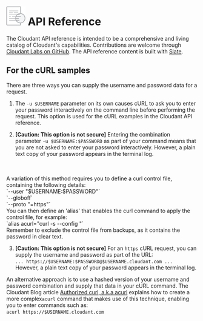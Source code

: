 # ![alt tag](../images/apireference_icon.png) API Reference

The Cloudant API reference is intended to be a comprehensive and living catalog of Cloudant's capabilities.
Contributions are welcome through [Cloudant Labs on GitHub](https://github.com/cloudant-labs/slate).
The API reference content is built with [Slate](https://github.com/tripit/slate).

## For the cURL samples

There are three ways you can supply the username and password data for a request.

1.	The `-u $USERNAME` parameter on its own causes
cURL to ask you to enter your password interactively on the command line before performing the request. This option is used for the cURL examples in the Cloudant API reference.

2.	**[Caution: This option is not secure]** Entering the combination parameter `-u $USERNAME:$PASSWORD` as part of your command means that you are not asked to enter your password interactively.
However, a plain text copy of your password appears in the terminal log.
<br/>
<br/>
A variation of this method requires you to define a curl control file,
containing the following details:<br/>
	`--user "$USERNAME:$PASSWORD"`<br/>
	`--globoff`<br/>
	`--proto "=https"`<br/>
You can then define an 'alias' that enables the curl command to apply the control file,
for example:<br/>
	`alias acurl="curl -s --config <full_path_and_name_of_config_file> "`<br/>
Remember to exclude the control file from backups,
as it contains the password in clear text.

3.	**[Caution: This option is not secure]** For an `https` cURL request, you can supply the username and password as part of the URL:<br/>`... https://$USERNAME:$PASSWORD@$USERNAME.cloudant.com ...`<br/>However, a plain text copy of your password appears in the terminal log.

An alternative approach is to use a hashed version of your username and password combination and supply that data in your cURL command.
The Cloudant Blog article [Authorized curl, a.k.a acurl](https://cloudant.com/blog/authorized-curl-a-k-a-acurl) explains how to create a more complex`acurl` command that makes use of this technique,
enabling you to enter commands such as:<br/>
	`acurl https://$USERNAME.cloudant.com`

